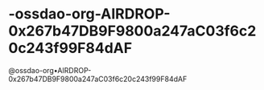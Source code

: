 # -ossdao-org-AIRDROP-0x267b47DB9F9800a247aC03f6c20c243f99F84dAF
@ossdao-org•AIRDROP-0x267b47DB9F9800a247aC03f6c20c243f99F84dAF
